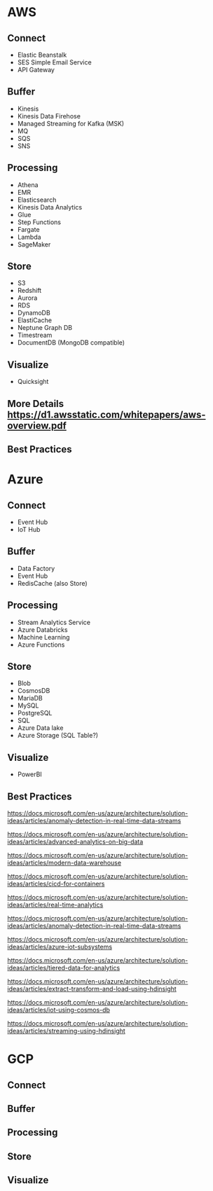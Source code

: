 # AWS
## Connect
- Elastic Beanstalk
- SES Simple Email Service
- API Gateway
## Buffer
- Kinesis
- Kinesis Data Firehose
- Managed Streaming for Kafka (MSK)
- MQ
- SQS
- SNS
## Processing
- Athena
- EMR
- Elasticsearch
- Kinesis Data Analytics
- Glue
- Step Functions
- Fargate
- Lambda
- SageMaker
## Store
- S3
- Redshift
- Aurora
- RDS
- DynamoDB
- ElastiCache
- Neptune Graph DB
- Timestream
- DocumentDB (MongoDB compatible)
## Visualize
- Quicksight

## More Details https://d1.awsstatic.com/whitepapers/aws-overview.pdf

## Best Practices


# Azure
## Connect
- Event Hub
- IoT Hub
## Buffer
- Data Factory
- Event Hub
- RedisCache (also Store)
## Processing
- Stream Analytics Service
- Azure Databricks
- Machine Learning
- Azure Functions
## Store
- Blob
- CosmosDB
- MariaDB
- MySQL
- PostgreSQL
- SQL
- Azure Data lake
- Azure Storage (SQL Table?)
## Visualize
- PowerBI
## Best Practices

https://docs.microsoft.com/en-us/azure/architecture/solution-ideas/articles/anomaly-detection-in-real-time-data-streams

https://docs.microsoft.com/en-us/azure/architecture/solution-ideas/articles/advanced-analytics-on-big-data

https://docs.microsoft.com/en-us/azure/architecture/solution-ideas/articles/modern-data-warehouse

https://docs.microsoft.com/en-us/azure/architecture/solution-ideas/articles/cicd-for-containers

https://docs.microsoft.com/en-us/azure/architecture/solution-ideas/articles/real-time-analytics

https://docs.microsoft.com/en-us/azure/architecture/solution-ideas/articles/anomaly-detection-in-real-time-data-streams

https://docs.microsoft.com/en-us/azure/architecture/solution-ideas/articles/azure-iot-subsystems

https://docs.microsoft.com/en-us/azure/architecture/solution-ideas/articles/tiered-data-for-analytics

https://docs.microsoft.com/en-us/azure/architecture/solution-ideas/articles/extract-transform-and-load-using-hdinsight

https://docs.microsoft.com/en-us/azure/architecture/solution-ideas/articles/iot-using-cosmos-db

https://docs.microsoft.com/en-us/azure/architecture/solution-ideas/articles/streaming-using-hdinsight


# GCP
## Connect
## Buffer
## Processing
## Store
## Visualize
